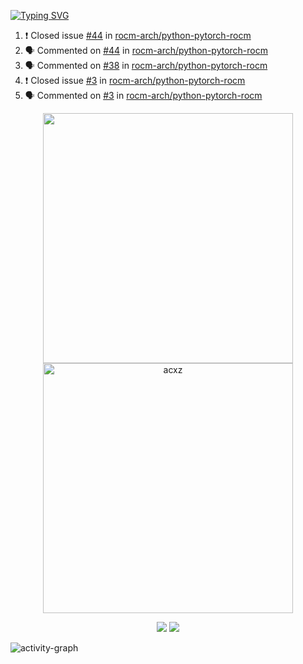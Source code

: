 [![Typing SVG](https://readme-typing-svg.herokuapp.com?size=16&color=AFFFA3&multiline=true&height=75&lines=contributing+to+robotics%2Faerospace%2Fml%2Fgpu+software;packaging+it+for+archlinux;ricer)](https://git.io/typing-svg)

<!--START_SECTION:activity-->
1. ❗️ Closed issue [#44](https://github.com/rocm-arch/python-pytorch-rocm/issues/44) in [rocm-arch/python-pytorch-rocm](https://github.com/rocm-arch/python-pytorch-rocm)
2. 🗣 Commented on [#44](https://github.com/rocm-arch/python-pytorch-rocm/issues/44) in [rocm-arch/python-pytorch-rocm](https://github.com/rocm-arch/python-pytorch-rocm)
3. 🗣 Commented on [#38](https://github.com/rocm-arch/python-pytorch-rocm/issues/38) in [rocm-arch/python-pytorch-rocm](https://github.com/rocm-arch/python-pytorch-rocm)
4. ❗️ Closed issue [#3](https://github.com/rocm-arch/python-pytorch-rocm/issues/3) in [rocm-arch/python-pytorch-rocm](https://github.com/rocm-arch/python-pytorch-rocm)
5. 🗣 Commented on [#3](https://github.com/rocm-arch/python-pytorch-rocm/issues/3) in [rocm-arch/python-pytorch-rocm](https://github.com/rocm-arch/python-pytorch-rocm)
<!--END_SECTION:activity-->

<p align="center">
  <img width="400em" src=https://github-readme-stats.vercel.app/api?username=acxz&include_all_commits=true&show_icons=true />
  <img width="400em" src="https://github-readme-streak-stats.herokuapp.com/?user=acxz&" alt="acxz" />
</p>

<p align="center">
  <img src=https://github-readme-stats.vercel.app/api/top-langs/?username=acxz&layout=compact />
  <img src=https://github-profile-trophy.vercel.app/?username=acxz&row=2&column=4 />
</p>

![activity-graph](https://activity-graph.herokuapp.com/graph?username=acxz&theme=aqua)
